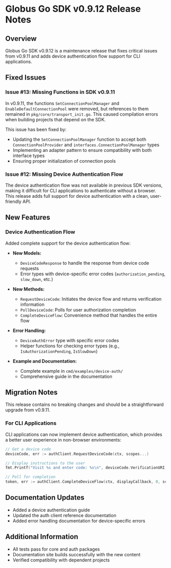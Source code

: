 <!-- SPDX-License-Identifier: Apache-2.0 -->
<!-- Copyright (c) 2025 Scott Friedman and Project Contributors -->

# Globus Go SDK v0.9.12 Release Notes

## Overview

Globus Go SDK v0.9.12 is a maintenance release that fixes critical issues from v0.9.11 and adds device authentication flow support for CLI applications.

## Fixed Issues

### Issue #13: Missing Functions in SDK v0.9.11

In v0.9.11, the functions `SetConnectionPoolManager` and `EnableDefaultConnectionPool` were removed, but references to them remained in `pkg/core/transport_init.go`. This caused compilation errors when building projects that depend on the SDK.

This issue has been fixed by:
- Updating the `SetConnectionPoolManager` function to accept both `ConnectionPoolProvider` and `interfaces.ConnectionPoolManager` types
- Implementing an adapter pattern to ensure compatibility with both interface types
- Ensuring proper initialization of connection pools

### Issue #12: Missing Device Authentication Flow

The device authentication flow was not available in previous SDK versions, making it difficult for CLI applications to authenticate without a browser. This release adds full support for device authentication with a clean, user-friendly API.

## New Features

### Device Authentication Flow

Added complete support for the device authentication flow:

- **New Models:**
  - `DeviceCodeResponse` to handle the response from device code requests
  - Error types with device-specific error codes (`authorization_pending`, `slow_down`, etc.)

- **New Methods:**
  - `RequestDeviceCode`: Initiates the device flow and returns verification information
  - `PollDeviceCode`: Polls for user authorization completion
  - `CompleteDeviceFlow`: Convenience method that handles the entire flow

- **Error Handling:**
  - `DeviceAuthError` type with specific error codes
  - Helper functions for checking error types (e.g., `IsAuthorizationPending`, `IsSlowDown`)

- **Example and Documentation:**
  - Complete example in `cmd/examples/device-auth/`
  - Comprehensive guide in the documentation

## Migration Notes

This release contains no breaking changes and should be a straightforward upgrade from v0.9.11.

### For CLI Applications

CLI applications can now implement device authentication, which provides a better user experience in non-browser environments:

```go
// Get a device code
deviceCode, err := authClient.RequestDeviceCode(ctx, scopes...)

// Display instructions to the user
fmt.Printf("Visit %s and enter code: %s\n", deviceCode.VerificationURI, deviceCode.UserCode)

// Poll for completion
token, err := authClient.CompleteDeviceFlow(ctx, displayCallback, 0, scopes...)
```

## Documentation Updates

- Added a device authentication guide
- Updated the auth client reference documentation
- Added error handling documentation for device-specific errors

## Additional Information

- All tests pass for core and auth packages
- Documentation site builds successfully with the new content
- Verified compatibility with dependent projects
